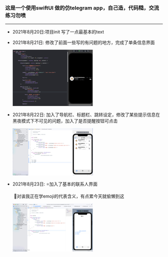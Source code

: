 ### 这是一个使用swiftUI 做的仿telegram app，自己造，代码糙，交流练习勿喷

---

* 2021年8月20日:项目init  写了一点最基本的text

* 2021年8月21日: 修改了前面一些写的有问题的地方，完成了单条信息界面

  <img src="README.assets/image-20210821195927647.png" alt="image-20210821195927647" style="zoom:25%;" />

* 2021年8月22日: 加入了导航栏、标题栏、跳转设定，修改了某些提示信息在黑夜模式下不可见的问题，加入了是否提醒按钮可点击

  <img src="README.assets/image-20210822172407366.png" alt="image-20210822172407366" style="zoom:25%;" />

* 2021年8月23日: :star:加入了基本的联系人界面

  ​							:memo:对诶我正在学emoji的代表含义，有点累今天就偷懒到这

  <img src="README.assets/image-20210823175753092.png" alt="image-20210823175753092" style="zoom:25%;" />

